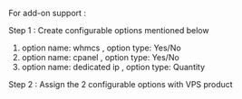 For add-on support :

Step 1 : Create configurable options mentioned below

1. option name: whmcs , option type:  Yes/No  
2. option name: cpanel , option type:  Yes/No  
3. option name: dedicated ip , option type: Quantity

Step 2 : Assign the 2 configurable options with VPS product
